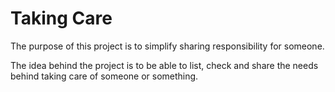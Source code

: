 # Taking Care

The purpose of this project is to simplify sharing responsibility for someone.

The idea behind the project is to be able to list, check and share the needs behind taking care of someone or something.
